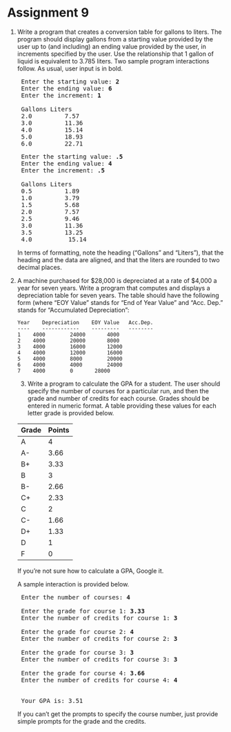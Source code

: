 # Assignment 9
1. Write a program that creates a conversion table for gallons to liters.  The program should display gallons from a starting value provided by the user up to (and including) an ending value provided by the user, in increments specified by the user. Use the relationship that 1 gallon of liquid is equivalent to 3.785 liters.  Two sample program interactions follow. As usual, user input is in bold.
	<pre>
	Enter the starting value: <b>2</b>
	Enter the ending value: <b>6</b>
	Enter the increment: <b>1</b>
	
	Gallons	Liters
	2.0 		7.57
	3.0 		11.36
	4.0 		15.14
	5.0 		18.93
	6.0 		22.71</pre>
	<pre>
	Enter the starting value: <b>.5</b>
	Enter the ending value: <b>4</b>
	Enter the increment: <b>.5</b>
	
	Gallons	Liters
	0.5 		1.89
	1.0 		3.79
	1.5 		5.68
	2.0 		7.57
	2.5 		9.46
	3.0 		11.36
	3.5 		13.25
	4.0 		 15.14</pre>
	In terms of formatting, note the heading (“Gallons” and “Liters”), that the heading and the data are aligned, and that the liters are rounded to two decimal places.
	
2. A machine purchased for $28,000 is depreciated at a rate of $4,000 a year for seven years.  Write a program that computes and displays a depreciation table for seven years.  The table should have the following form (where “EOY Value” stands for “End of Year Value” and “Acc. Dep.” stands for “Accumulated Depreciation”:
	```
	Year	Depreciation	EOY Value	Acc.Dep.
	----	------------	---------	--------
	1 	 4000 		 24000 		 4000
	2 	 4000 		 20000 		 8000
	3 	 4000 		 16000 		 12000
	4 	 4000 		 12000 		 16000
	5 	 4000 		 8000 		 20000
	6 	 4000 		 4000 		 24000
	7 	 4000 		 0 		 28000
	```
	
	3. Write a program to calculate the GPA for a student. The user should specify the number of courses for a particular run, and then the grade and number of credits for each course.  Grades should be entered in numeric format. A table providing these values for each letter grade is provided below.

	|Grade|Points|
	|-----|------|
	|A|4|
	|A-|3.66|
	|B+|3.33|
	|B|3|
	|B-|2.66|
	|C+|2.33|
	|C|2|
	|C-|1.66|
	|D+|1.33|
	|D|1|
	|F|0|

	If you’re not sure how to calculate a GPA, Google it.

	A sample interaction is provided below.
	<pre>
	Enter the number of courses: <b>4</b>

	Enter the grade for course 1: <b>3.33</b>
	Enter the number of credits for course 1: <b>3</b>

	Enter the grade for course 2: <b>4</b>
	Enter the number of credits for course 2: <b>3</b>

	Enter the grade for course 3: <b>3</b>
	Enter the number of credits for course 3: <b>3</b>

	Enter the grade for course 4: <b>3.66</b>
	Enter the number of credits for course 4: <b>4</b>


	Your GPA is: 3.51</pre>

	If you can’t get the prompts to specify the course number, just provide simple prompts for the grade and the credits.
